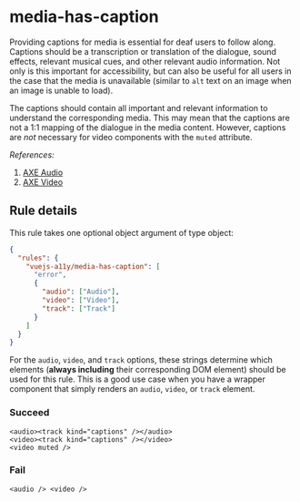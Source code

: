 # media-has-caption

Providing captions for media is essential for deaf users to follow along. Captions should be a transcription or translation of the dialogue, sound effects, relevant musical cues, and other relevant audio information. Not only is this important for accessibility, but can also be useful for all users in the case that the media is unavailable (similar to `alt` text on an image when an image is unable to load).

The captions should contain all important and relevant information to understand the corresponding media. This may mean that the captions are not a 1:1 mapping of the dialogue in the media content. However, captions are _not_ necessary for video components with the `muted` attribute.

_References:_

1. [AXE Audio](https://dequeuniversity.com/rules/axe/2.1/audio-caption)
2. [AXE Video](https://dequeuniversity.com/rules/axe/2.1/video-caption)

## Rule details

This rule takes one optional object argument of type object:

```json
{
  "rules": {
    "vuejs-a11y/media-has-caption": [
      "error",
      {
        "audio": ["Audio"],
        "video": ["Video"],
        "track": ["Track"]
      }
    ]
  }
}
```

For the `audio`, `video`, and `track` options, these strings determine which elements (**always including** their corresponding DOM element) should be used for this rule. This is a good use case when you have a wrapper component that simply renders an `audio`, `video`, or `track` element.

### Succeed

```vue
<audio><track kind="captions" /></audio>
<video><track kind="captions" /></video>
<video muted />
```

### Fail

```vue
<audio /> <video />
```
